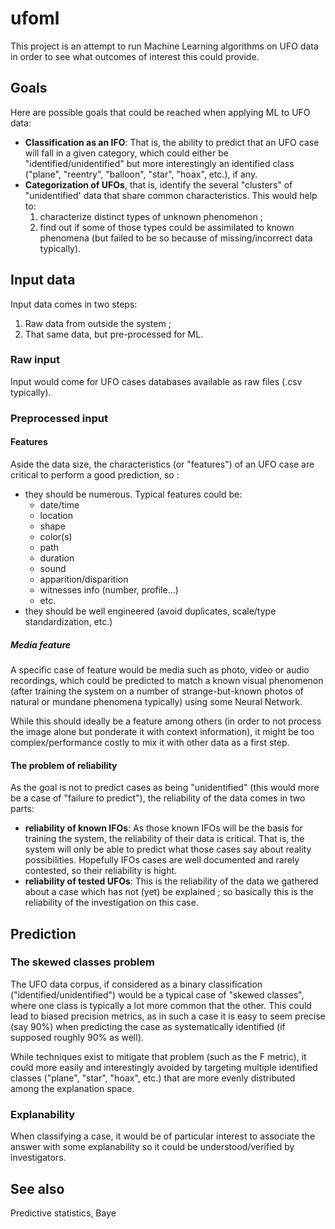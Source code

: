 # ufoml
This project is an attempt to run Machine Learning algorithms on UFO data in order to see what outcomes of interest this could provide.

## Goals
Here are possible goals that could be reached when applying ML to UFO data:

- **Classification as an IFO**: That is, the ability to predict that an UFO case will fall in a given category, which could either be "identified/unidentified" but more interestingly an identified class ("plane", "reentry", "balloon", "star", "hoax", etc.), if any.
- **Categorization of UFOs**, that is, 
identify the several "clusters" of "unidentified' data that share common characteristics. This would help to:
  1. characterize distinct types of unknown phenomenon ; 
  2. find out if some of those types could be assimilated to known phenomena (but failed to be so because of missing/incorrect data typically).

## Input data

Input data comes in two steps:

1. Raw data from outside the system ;
1. That same data, but pre-processed for ML.

### Raw input

Input would come for UFO cases databases available as raw files (.csv typically).

### Preprocessed input

#### Features

Aside the data size, the characteristics (or "features") of an UFO case are critical to perform a good prediction, so :

- they should be numerous. Typical features could be:
    - date/time
    - location
    - shape
    - color(s)
    - path
    - duration
    - sound
    - apparition/disparition
    - witnesses info (number, profile...)
    - etc.
- they should be well engineered (avoid duplicates, scale/type standardization, etc.)

##### Media feature
A specific case of feature would be media such as photo, video or audio recordings,
which could be predicted to match a known visual phenomenon (after training the system on a number of strange-but-known photos of natural or mundane phenomena typically)
using some Neural Network.

While this should ideally be a feature among others (in order to not process the image alone but ponderate it with context information),
it might be too complex/performance costly to mix it with other data as a first step.

#### The problem of reliability
As the goal is not to predict cases as being "unidentified" (this would more be a case of "failure to predict"), the reliability of the data comes in two parts:
- **reliability of known IFOs**: As those known IFOs will be the basis for training the system, the reliability of their data is critical. 
That is, the system will only be able to predict what those cases say about reality possibilities. Hopefully IFOs cases are well documented 
and rarely contested, so their reliability is hight.
- **reliability of tested UFOs**: This is the reliability of the data we gathered about a case which has not (yet) be explained ; 
so basically this is the reliability of the investigation on this case.

## Prediction

### The skewed classes problem
The UFO data corpus, if considered as a binary classification ("identified/unidentified") would be a typical case of 
"skewed classes", where one class is typically a lot more common that the other. This could lead to biased precision metrics, 
as in such a case it is easy to seem precise (say 90%) when predicting the case as systematically identified (if supposed roughly 90% as well).

While techniques exist to mitigate that problem (such as the F metric), it could more easily and interestingly avoided 
by targeting multiple identified classes ("plane", "star", "hoax", etc.) that are more evenly distributed among the explanation space.

### Explanability
When classifying a case, it would be of particular interest to associate the answer with some explanability so it could be understood/verified by investigators.

## See also

Predictive statistics, Baye
